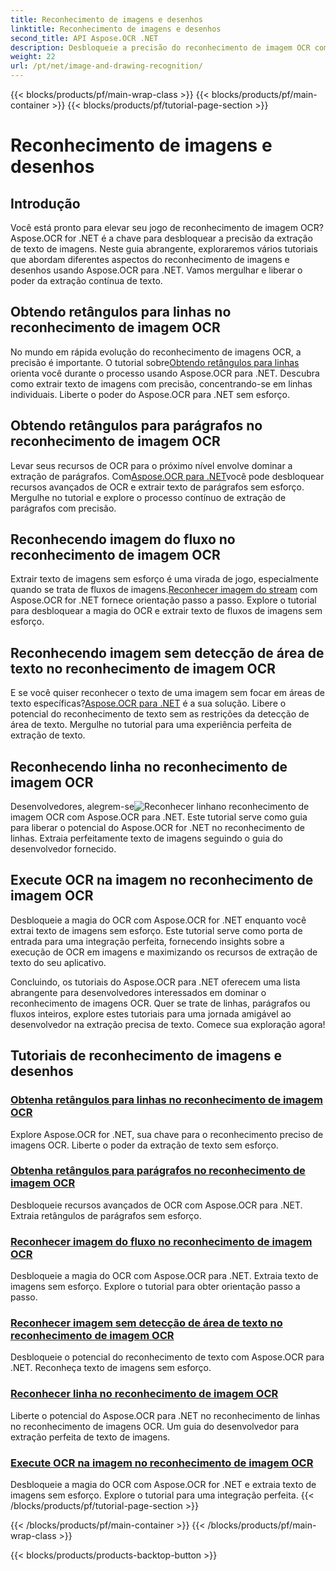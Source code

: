 ```yaml
---
title: Reconhecimento de imagens e desenhos
linktitle: Reconhecimento de imagens e desenhos
second_title: API Aspose.OCR .NET
description: Desbloqueie a precisão do reconhecimento de imagem OCR com Aspose.OCR para .NET. Extraia facilmente texto de imagens, sejam linhas, parágrafos ou fluxos inteiros.
weight: 22
url: /pt/net/image-and-drawing-recognition/
---
```


{{< blocks/products/pf/main-wrap-class >}}
{{< blocks/products/pf/main-container >}}
{{< blocks/products/pf/tutorial-page-section >}}

# Reconhecimento de imagens e desenhos

## Introdução

Você está pronto para elevar seu jogo de reconhecimento de imagem OCR? Aspose.OCR for .NET é a chave para desbloquear a precisão da extração de texto de imagens. Neste guia abrangente, exploraremos vários tutoriais que abordam diferentes aspectos do reconhecimento de imagens e desenhos usando Aspose.OCR para .NET. Vamos mergulhar e liberar o poder da extração contínua de texto.

## Obtendo retângulos para linhas no reconhecimento de imagem OCR

 No mundo em rápida evolução do reconhecimento de imagens OCR, a precisão é importante. O tutorial sobre[Obtendo retângulos para linhas](./get-rectangles-for-lines/) orienta você durante o processo usando Aspose.OCR para .NET. Descubra como extrair texto de imagens com precisão, concentrando-se em linhas individuais. Liberte o poder do Aspose.OCR para .NET sem esforço.

## Obtendo retângulos para parágrafos no reconhecimento de imagem OCR

 Levar seus recursos de OCR para o próximo nível envolve dominar a extração de parágrafos. Com[Aspose.OCR para .NET](./get-rectangles-for-paragraphs/)você pode desbloquear recursos avançados de OCR e extrair texto de parágrafos sem esforço. Mergulhe no tutorial e explore o processo contínuo de extração de parágrafos com precisão.

## Reconhecendo imagem do fluxo no reconhecimento de imagem OCR

 Extrair texto de imagens sem esforço é uma virada de jogo, especialmente quando se trata de fluxos de imagens.[Reconhecer imagem do stream](./recognize-image-from-stream/) com Aspose.OCR for .NET fornece orientação passo a passo. Explore o tutorial para desbloquear a magia do OCR e extrair texto de fluxos de imagens sem esforço.

## Reconhecendo imagem sem detecção de área de texto no reconhecimento de imagem OCR

 E se você quiser reconhecer o texto de uma imagem sem focar em áreas de texto específicas?[Aspose.OCR para .NET](./recognize-image-without-text-area-detection/) é a sua solução. Libere o potencial do reconhecimento de texto sem as restrições da detecção de área de texto. Mergulhe no tutorial para uma experiência perfeita de extração de texto.

## Reconhecendo linha no reconhecimento de imagem OCR

 Desenvolvedores, alegrem-se![Reconhecer linha](./recognize-line/)no reconhecimento de imagem OCR com Aspose.OCR para .NET. Este tutorial serve como guia para liberar o potencial do Aspose.OCR for .NET no reconhecimento de linhas. Extraia perfeitamente texto de imagens seguindo o guia do desenvolvedor fornecido.

## Execute OCR na imagem no reconhecimento de imagem OCR
Desbloqueie a magia do OCR com Aspose.OCR for .NET enquanto você extrai texto de imagens sem esforço. Este tutorial serve como porta de entrada para uma integração perfeita, fornecendo insights sobre a execução de OCR em imagens e maximizando os recursos de extração de texto do seu aplicativo.

Concluindo, os tutoriais do Aspose.OCR para .NET oferecem uma lista abrangente para desenvolvedores interessados em dominar o reconhecimento de imagens OCR. Quer se trate de linhas, parágrafos ou fluxos inteiros, explore estes tutoriais para uma jornada amigável ao desenvolvedor na extração precisa de texto. Comece sua exploração agora!
## Tutoriais de reconhecimento de imagens e desenhos
### [Obtenha retângulos para linhas no reconhecimento de imagem OCR](./get-rectangles-for-lines/)
Explore Aspose.OCR for .NET, sua chave para o reconhecimento preciso de imagens OCR. Liberte o poder da extração de texto sem esforço.
### [Obtenha retângulos para parágrafos no reconhecimento de imagem OCR](./get-rectangles-for-paragraphs/)
Desbloqueie recursos avançados de OCR com Aspose.OCR para .NET. Extraia retângulos de parágrafos sem esforço.
### [Reconhecer imagem do fluxo no reconhecimento de imagem OCR](./recognize-image-from-stream/)
Desbloqueie a magia do OCR com Aspose.OCR para .NET. Extraia texto de imagens sem esforço. Explore o tutorial para obter orientação passo a passo.
### [Reconhecer imagem sem detecção de área de texto no reconhecimento de imagem OCR](./recognize-image-without-text-area-detection/)
Desbloqueie o potencial do reconhecimento de texto com Aspose.OCR para .NET. Reconheça texto de imagens sem esforço.
### [Reconhecer linha no reconhecimento de imagem OCR](./recognize-line/)
Liberte o potencial do Aspose.OCR para .NET no reconhecimento de linhas no reconhecimento de imagens OCR. Um guia do desenvolvedor para extração perfeita de texto de imagens.
### [Execute OCR na imagem no reconhecimento de imagem OCR](./perform-ocr-on-image/)
Desbloqueie a magia do OCR com Aspose.OCR for .NET e extraia texto de imagens sem esforço. Explore o tutorial para uma integração perfeita.
{{< /blocks/products/pf/tutorial-page-section >}}

{{< /blocks/products/pf/main-container >}}
{{< /blocks/products/pf/main-wrap-class >}}

{{< blocks/products/products-backtop-button >}}
